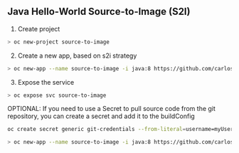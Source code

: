 ## Java Hello-World Source-to-Image (S2I)

1. Create project

```sh
> oc new-project source-to-image
```

2. Create a new app, based on s2i strategy

```sh
> oc new-app --name source-to-image -i java:8 https://github.com/carlossagala/presentacion --context-dir hello-world-java
```

3. Expose the service
```sh
> oc expose svc source-to-image
```

OPTIONAL: If you need to use a Secret to pull source code from the git repository, you can create a secret and add it to the buildConfig

```sh
oc create secret generic git-credentials --from-literal=username=myUserName --from-literal=password=myPassword
```
```sh
> oc new-app --name source-to-image -i java:8 https://github.com/carlossagala/presentacion --context-dir hello-world-java --source-secret=git-credentials
```
